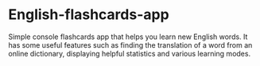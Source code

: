 # English-flashcards-app

Simple console flashcards app that helps you learn new English words. It has some useful features such as finding the translation of a word from an online dictionary, displaying helpful statistics and various learning modes.
